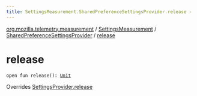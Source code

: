 ```yaml
---
title: SettingsMeasurement.SharedPreferenceSettingsProvider.release - 
---
```


[org.mozilla.telemetry.measurement](../../index.html) / [SettingsMeasurement](../index.html) / [SharedPreferenceSettingsProvider](index.html) / [release](./release.html)

# release

`open fun release(): `[`Unit`](https://kotlinlang.org/api/latest/jvm/stdlib/kotlin/-unit/index.html)

Overrides [SettingsProvider.release](../-settings-provider/release.html)

